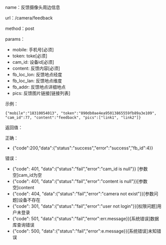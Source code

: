 name：反馈摄像头周边信息

url：/camera/feedback

method：post

params：

* mobile: 手机号[必须]
* token: toke[必须]
* cam_id: 设备id[必须]
* content: 反馈内容[必须]
* fb_loc_lon: 反馈地点经度
* fb_loc_lan: 反馈地点维度
* fb_addr: 反馈地点详细地点
* pics: 反馈图片链接[链接列表]

示例：

```
{"mobile":"18310054013", "token":"890db0ae4ea95013865559fb89a3e109", "cam_id":77, "content":"feedback", "pics":["link1", "link2"]}
```

返回值：

正确：

* {"code":200,"data":{"status":"success","error":"success","fb_id":4}}

错误：

* {"code": 401, "data":{"status":"fail","error":"cam_id is null"}} [参数空]cam_id为空
* {"code": 401, "data":{"status":"fail","error":"content is null"}}[参数空]content
* {"code": 404, "data":{"status":"fail","error":"camera not exist"}}[参数问题]设备不存在
* {"code": 301, "data":{"status":"fail","error":"user not login"}}[权限问题]用户未登录
* {"code": 501, "data":{"status":"fail","error":err.message}}[系统错误]数据库查询错误
* {"code": 500, "data":{"status":"fail","error":e.message}}[系统错误]未知错误

